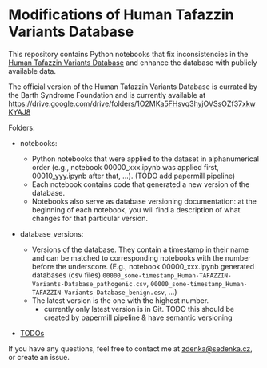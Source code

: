 # Modifications of Human Tafazzin Variants Database

This repository contains Python notebooks that fix inconsistencies in the [Human Tafazzin Variants Database](https://www.barthsyndrome.org/research/tafazzindatabase.html) and enhance the database with publicly available data.

The official version of the Human Tafazzin Variants Database is currated by the Barth Syndrome Foundation and is currently available at https://drive.google.com/drive/folders/1O2MKa5FHsvq3hyjOVSsOZf37xkwKYAJ8 

Folders:
* notebooks:
    * Python notebooks that were applied to the dataset in alphanumerical order (e.g., notebook 00000_xxx.ipynb was applied first, 00010_yyy.ipynb after that, …). (TODO add papermill pipeline)
    * Each notebook contains code that generated a new version of the database.
    * Notebooks also serve as database versioning documentation: at the beginning of each notebook, you will find a description of what changes for that particular version.
* database_versions:
    * Versions of the database. They contain a timestamp in their name and can be matched to corresponding notebooks with the number before the underscore. (E.g., notebook 00000_xxx.ipynb generated databases (csv files) `00000_some-timestamp_Human-TAFAZZIN-Variants-Database_pathogenic.csv`, `00000_some-timestamp_Human-TAFAZZIN-Variants-Database_benign.csv`, ...)
    * The latest version is the one with the highest number. 
        * currently only latest version is in Git. TODO this should be created by papermill pipeline & have semantic versioning
        
 * [TODOs](https://github.com/zdenkas/human-tafazzin-variants-database/blob/main/TODO.txt)

  If you have any questions, feel free to contact me at zdenka@sedenka.cz, or create an issue. 
